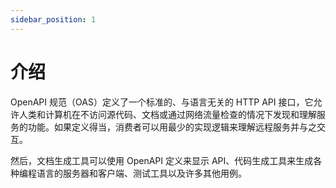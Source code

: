 ```yaml
---
sidebar_position: 1
---
```


# 介绍

OpenAPI 规范（OAS）定义了一个标准的、与语言无关的 HTTP API 接口，它允许人类和计算机在不访问源代码、文档或通过网络流量检查的情况下发现和理解服务的功能。如果定义得当，消费者可以用最少的实现逻辑来理解远程服务并与之交互。

然后，文档生成工具可以使用 OpenAPI 定义来显示 API、代码生成工具来生成各种编程语言的服务器和客户端、测试工具以及许多其他用例。

